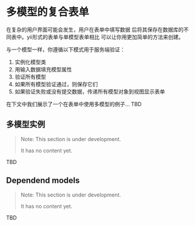 多模型的复合表单
==================================

在复杂的用户界面可能会发生，用户在表单中填写数据
后将其保存在数据库的不同表中。yii形式的表单与单模型表单相比
可以让你用更加简单的方法来创建。

与一个模型一样，你遵循以下模式用于服务端验证：

1. 实例化模型类
2. 用输入数据填充模型属性
3. 验证所有模型
4. 如果所有模型验证通过，则保存它们
5. 如果验证失败或没有提交数据，传递所有模型对象到视图显示表单

在下文中我们展示了一个在表单中使用多模型的例子... TBD

多模型实例
---------------

> Note: This section is under development.
>
> It has no content yet.

TBD

Dependend models
----------------


> Note: This section is under development.
>
> It has no content yet.

TBD
